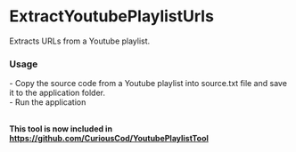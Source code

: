 # ExtractYoutubePlaylistUrls
Extracts URLs from a Youtube playlist.

<h3>Usage</h3>
- Copy the source code from a Youtube playlist into source.txt file and save it to the application folder. </br>
- Run the application </br> </br>

<b> This tool is now included in https://github.com/CuriousCod/YoutubePlaylistTool </b>
